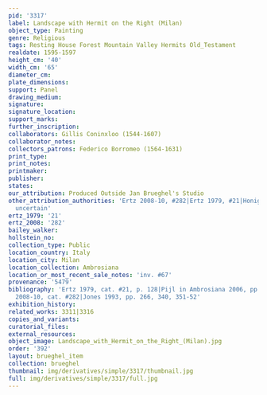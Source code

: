 ```yaml
---
pid: '3317'
label: Landscape with Hermit on the Right (Milan)
object_type: Painting
genre: Religious
tags: Resting House Forest Mountain Valley Hermits Old_Testament
realdate: 1595-1597
height_cm: '40'
width_cm: '65'
diameter_cm: 
plate_dimensions: 
support: Panel
drawing_medium: 
signature: 
signature_location: 
support_marks: 
further_inscription: 
collaborators: Gillis Coninxloo (1544-1607)
collaborator_notes: 
collectors_patrons: Federico Borromeo (1564-1631)
print_type: 
print_notes: 
printmaker: 
publisher: 
states: 
our_attribution: Produced Outside Jan Brueghel's Studio
other_attribution_authorities: 'Ertz 2008-10, #282|Ertz 1979, #21|Honig database as
  uncertain'
ertz_1979: '21'
ertz_2008: '282'
bailey_walker: 
hollstein_no: 
collection_type: Public
location_country: Italy
location_city: Milan
location_collection: Ambrosiana
location_or_most_recent_sale_notes: 'inv. #67'
provenance: '5479'
bibliography: 'Ertz 1979, cat. #21, p. 128|Pijl in Ambrosiana 2006, pp. 125-126.|Ertz
  2008-10, cat. #282|Jones 1993, pp. 266, 340, 351-52'
exhibition_history: 
related_works: 3311|3316
copies_and_variants: 
curatorial_files: 
external_resources: 
object_image: Landscape_with_Hermit_on_the_Right_(Milan).jpg
order: '392'
layout: brueghel_item
collection: brueghel
thumbnail: img/derivatives/simple/3317/thumbnail.jpg
full: img/derivatives/simple/3317/full.jpg
---
```

